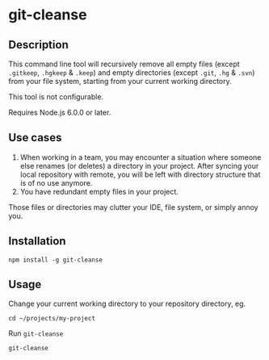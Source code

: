# git-cleanse
## Description
This command line tool will recursively remove all empty files (except `.gitkeep`, `.hgkeep` & `.keep`) and empty directories (except `.git`, `.hg` & `.svn`) from your file system, starting from your current working directory.

This tool is not configurable.

Requires Node.js 6.0.0 or later.

## Use cases
1. When working in a team, you may encounter a situation where someone else renames (or deletes) a directory in your project. After syncing your local repository with remote, you will be left with directory structure that is of no use anymore.
2. You have redundant empty files in your project.

Those files or directories may clutter your IDE, file system, or simply annoy you.

## Installation

```
npm install -g git-cleanse
```

## Usage

Change your current working directory to your repository directory, eg.
```
cd ~/projects/my-project
```
Run `git-cleanse`
```
git-cleanse
```
